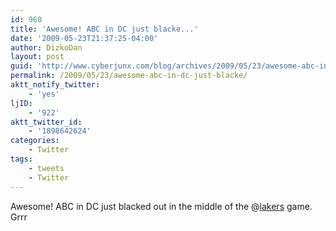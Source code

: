 ```yaml
---
id: 960
title: 'Awesome! ABC in DC just blacke...'
date: '2009-05-23T21:37:25-04:00'
author: DizkoDan
layout: post
guid: 'http://www.cyberjunx.com/blog/archives/2009/05/23/awesome-abc-in-dc-just-blacke/'
permalink: /2009/05/23/awesome-abc-in-dc-just-blacke/
aktt_notify_twitter:
    - 'yes'
ljID:
    - '922'
aktt_twitter_id:
    - '1898642624'
categories:
    - Twitter
tags:
    - tweets
    - Twitter
---
```


Awesome! ABC in DC just blacked out in the middle of the @[lakers](http://twitter.com/lakers) game. Grrr